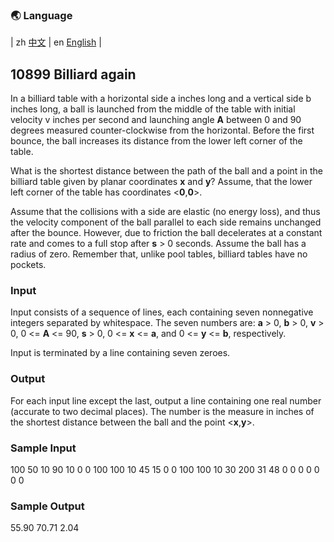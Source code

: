 ### 🌏 **Language**
| zh [中文](md10899_zh.md) | en [English](md10899_en.md) |


<aside>

## 10899 Billiard again

In a billiard table with a horizontal side a inches long and a vertical side b inches long, a ball is launched from the middle of the table with initial velocity v inches per second and launching angle <b>A</b> between 0 and 90 degrees measured counter-clockwise from
the horizontal.  Before the first bounce, the ball increases its distance from the lower left corner of the table.

What is the shortest distance between the path of the ball and a point in the billiard table given by planar coordinates <b>x</b> and <b>y</b>?  Assume, that the lower left corner of the table has coordinates <<b>0</b>,<b>0</b>>.

Assume that the collisions with a side are elastic (no energy loss), and thus the velocity component of the ball parallel to each side remains unchanged after the bounce.  However, due to friction the ball decelerates at a constant rate and comes to a full stop after <b>s</b> > 0 seconds.  Assume the ball has a radius of zero.  Remember that, unlike pool tables, billiard tables have no pockets.

### Input

Input consists of a sequence of lines, each containing seven nonnegative integers separated by whitespace.  The seven numbers are: <b>a</b> > 0, <b>b</b> > 0, <b>v</b> > 0, 0 <= <b>A</b> <= 90, <b>s</b> > 0, 0 <= <b>x</b> <= <b>a</b>, and 0 <= <b>y</b> <= <b>b</b>, respectively. <p> Input is terminated by a line containing seven zeroes.

### Output

For each input line except the last, output a line containing one real number (accurate to two decimal places). The number is the measure in inches of the shortest distance between
the ball and the point <<b>x</b>,<b>y</b>>.

### Sample Input

100 50 10 90 10 0 0
100 100 10 45 15 0 0
100 100 10 30 200 31 48
0 0 0 0 0 0 0

### Sample Output

55.90
70.71
2.04

</aside>